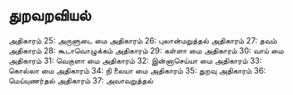 # துறவறவியல்
அதிகாரம் 25: அருளுடை மை 
அதிகாரம் 26: புலான்மறுத்தல்
அதிகாரம் 27: தவம் 
அதிகாரம் 28: கூடாவொழுக்கம் 
அதிகாரம் 29: கள்ளா மை 
அதிகாரம் 30: வாய் மை 
அதிகாரம் 31: வெகுளா மை 
அதிகாரம் 32: இன்னாசெய்யா மை 
அதிகாரம் 33: கொல்லா மை 
அதிகாரம் 34: நி லையா மை 
அதிகாரம் 35: துறவு 
அதிகாரம் 36: மெய்யுணர்தல் 
அதிகாரம் 37: அவாவறுத்தல் 